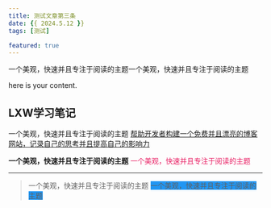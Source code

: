 ```yaml
---
title: 测试文章第三条
date: {{ 2024.5.12 }}
tags: [测试]

featured: true
---
```

一个美观，快速并且专注于阅读的主题一个美观，快速并且专注于阅读的主题

<!--more-->

here is your content.

## LXW学习笔记

一个美观，快速并且专注于阅读的主题
<u>帮助开发者构建一个免费并且漂亮的博客网站，记录自己的思考并且提高自己的影响力</u>

**一个美观，快速并且专注于阅读的主题**
<font class="text-color-2" color="#e91e63">一个美观，快速并且专注于阅读的主题</font>


----
> 一个美观，快速并且专注于阅读的主题
<font class="bg-color-6" style="background-color:#2196f3">一个美观，快速并且专注于阅读的主题</font>
